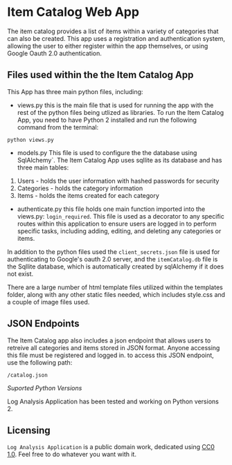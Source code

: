 # Item Catalog Web App

The item catalog provides a list of items within a variety of categories that can also be created.  This app uses a registration and authentication system, allowing the user to either register within the app themselves, or using Google Oauth 2.0 authentication. 

## Files used within the the Item Catalog App

This App has three main python files, including: 
* views.py
this is the main file that is used for running the app with the rest of the python files being utlized as libraries. To run the Item Catalog App, you need to have Python 2 installed and run the following command from the terminal: 

`python views.py`

* models.py
This file is used to configure the the database using SqlAlchemy`. The Item Catalog App uses sqllite as its database and has three main tables:

1. Users - holds the user information with hashed passwords for security
2. Categories - holds the category information
3. Items - holds the items created for each category

* authenticate.py
this file holds one main function imported into the views.py: `login_required`.  This file is used as a decorator to any specific routes within this application to ensure users are logged in to perform specific tasks, including adding, editing, and deleting any categories or items. 

In addition to the python files used the ``client_secrets.json`` file is used for authenticating to Google's oauth 2.0 server, and the ``itemCatalog.db`` file is the Sqllite database, which is automatically created by sqlAlchemy if it does not exist. 

There are a large number of html template files utilized within the templates folder, along with any other static files needed, which includes style.css and a couple of image files used. 

## JSON Endpoints

The Item Catalog app also includes a json endpoint that allows users to retreive all categories and items stored in JSON format.  Anyone accessing this file must be registered and logged in. to access this JSON endpoint, use the following path: 

`/catalog.json`

*Suported Python Versions*

Log Analysis Application has been tested and working on Python versions 2.

## Licensing
`Log Analysis Application` is a public domain work, dedicated using [CC0 1.0](https://creativecommons.org/publicdomain/zero/1.0/). Feel free to do whatever you want with it.